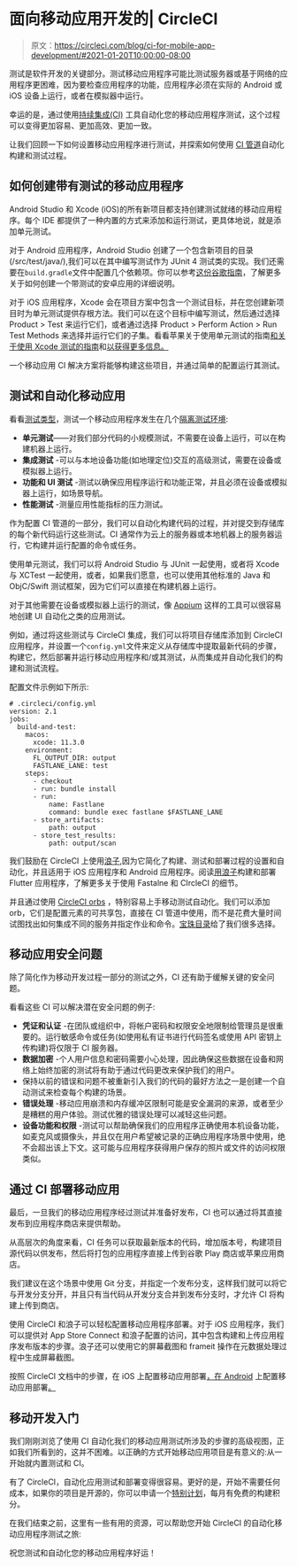 # 面向移动应用开发的| CircleCI

> 原文：<https://circleci.com/blog/ci-for-mobile-app-development/#2021-01-20T10:00:00-08:00>

测试是软件开发的关键部分。测试移动应用程序可能比测试服务器或基于网络的应用程序更困难，因为要检查应用程序的功能，应用程序必须在实际的 Android 或 iOS 设备上运行，或者在模拟器中运行。

幸运的是，通过使用[持续集成(CI)](/continuous-integration/) 工具自动化您的移动应用程序测试，这个过程可以变得更加容易、更加高效、更加一致。

让我们回顾一下如何设置移动应用程序进行测试，并探索如何使用 [CI 管道](/blog/what-is-a-ci-cd-pipeline/)自动化构建和测试过程。

## 如何创建带有测试的移动应用程序

Android Studio 和 Xcode (iOS)的所有新项目都支持创建测试就绪的移动应用程序。每个 IDE 都提供了一种内置的方式来添加和运行测试，更具体地说，就是添加单元测试。

对于 Android 应用程序，Android Studio 创建了一个包含新项目的目录(/src/test/java/),我们可以在其中编写测试作为 JUnit 4 测试类的实现。我们还需要在`build.gradle`文件中配置几个依赖项。你可以参考[这份谷歌指南](https://developer.android.com/training/testing/unit-testing/local-unit-tests)，了解更多关于如何创建一个带测试的安卓应用的详细说明。

对于 iOS 应用程序，Xcode 会在项目方案中包含一个测试目标，并在您创建新项目时为单元测试提供存根方法。我们可以在这个目标中编写测试，然后通过选择 Product > Test 来运行它们，或者通过选择 Product > Perform Action > Run Test Methods 来选择并运行它们的子集。看看苹果关于使用单元测试的指南[和关于使用 Xcode 测试的指南](https://developer.apple.com/library/archive/documentation/ToolsLanguages/Conceptual/Xcode_Overview/UnitTesting.html)和[以获得更多信息。](https://developer.apple.com/library/archive/documentation/DeveloperTools/Conceptual/testing_with_xcode/chapters/01-introduction.html#//apple_ref/doc/uid/TP40014132-CH1-SW1)

一个移动应用 CI 解决方案将能够构建这些项目，并通过简单的配置运行其测试。

## 测试和自动化移动应用

看看[测试类型](https://circleci.com/blog/testing-methods-all-developers-should-know/)，测试一个移动应用程序发生在几个[隔离测试环境](https://circleci.com/blog/path-to-production-how-and-where-to-segregate-test-environments/):

*   **单元测试**——对我们部分代码的小规模测试，不需要在设备上运行，可以在构建机器上运行。
*   **集成测试** -可以与本地设备功能(如地理定位)交互的高级测试，需要在设备或模拟器上运行。
*   **功能和 UI 测试** -测试以确保应用程序运行和功能正常，并且必须在设备或模拟器上运行，如场景导航。
*   **性能测试** -测量应用性能指标的压力测试。

作为配置 CI 管道的一部分，我们可以自动化构建代码的过程，并对提交到存储库的每个新代码运行这些测试。CI 通常作为云上的服务器或本地机器上的服务器运行，它构建并运行配置的命令或任务。

使用单元测试，我们可以将 Android Studio 与 JUnit 一起使用，或者将 Xcode 与 XCTest 一起使用，或者，如果我们愿意，也可以使用其他标准的 Java 和 ObjC/Swift 测试框架，因为它们可以直接在构建机器上运行。

对于其他需要在设备或模拟器上运行的测试，像 [Appium](http://appium.io/) 这样的工具可以很容易地创建 UI 自动化之类的应用测试。

例如，通过将这些测试与 CircleCI 集成，我们可以将项目存储库添加到 CircleCI 应用程序，并设置一个`config.yml`文件来定义从存储库中提取最新代码的步骤，构建它，然后部署并运行移动应用程序和/或其测试，从而集成并自动化我们的构建和测试流程。

配置文件示例如下所示:

```
# .circleci/config.yml
version: 2.1
jobs:
  build-and-test:
    macos:
      xcode: 11.3.0
    environment:
      FL_OUTPUT_DIR: output
      FASTLANE_LANE: test
    steps:
      - checkout
      - run: bundle install
      - run:
          name: Fastlane
          command: bundle exec fastlane $FASTLANE_LANE
      - store_artifacts:
          path: output
      - store_test_results:
          path: output/scan 
```

我们鼓励在 CircleCI 上使用[浪子](https://fastlane.tools/),因为它简化了构建、测试和部署过程的设置和自动化，并且适用于 iOS 应用程序和 Android 应用程序。阅读[用浪子](https://circleci.com/blog/deploy-flutter-android/)构建和部署 Flutter 应用程序，了解更多关于使用 Fastalne 和 CIrcleCI 的细节。

并且通过使用 [CircleCI orbs](https://circleci.com/orbs/) ，特别容易上手移动测试自动化。我们可以添加 orb，它们是配置元素的可共享包，直接在 CI 管道中使用，而不是花费大量时间试图找出如何集成不同的服务并指定作业和命令。[宝珠目录](https://circleci.com/developer/orbs)给了我们很多选择。

## 移动应用安全问题

除了简化作为移动开发过程一部分的测试之外，CI 还有助于缓解关键的安全问题。

看看这些 CI 可以解决潜在安全问题的例子:

*   **凭证和认证** -在团队或组织中，将帐户密码和权限安全地限制给管理员是很重要的。运行敏感命令或任务(如使用私有证书进行代码签名或使用 API 密钥上传构建)将仅限于 CI 服务器。
*   **数据加密** -个人用户信息和密码需要小心处理，因此确保这些数据在设备和网络上始终加密的测试将有助于通过代码更改来保护我们的用户。
*   保持以前的错误和问题不被重新引入我们的代码的最好方法之一是创建一个自动测试来检查每个构建的场景。
*   **错误处理** -移动应用崩溃和内存缓冲区限制可能是安全漏洞的来源，或者至少是糟糕的用户体验。测试优雅的错误处理可以减轻这些问题。
*   **设备功能和权限** -测试可以帮助确保我们的应用程序正确使用本机设备功能，如麦克风或摄像头，并且仅在用户希望被记录的正确应用程序场景中使用，绝不会超出该上下文。这可能与应用程序获得用户保存的照片或文件的访问权限类似。

## 通过 CI 部署移动应用

最后，一旦我们的移动应用程序经过测试并准备好发布，CI 也可以通过将其直接发布到应用程序商店来提供帮助。

从高层次的角度来看，CI 任务可以获取最新版本的代码，增加版本号，构建项目源代码以供发布，然后将打包的应用程序直接上传到谷歌 Play 商店或苹果应用商店。

我们建议在这个场景中使用 Git 分支，并指定一个发布分支，这样我们就可以将它与开发分支分开，并且只有当代码从开发分支合并到发布分支时，才允许 CI 将构建上传到商店。

使用 CircleCI 和浪子可以轻松配置移动应用程序部署。对于 iOS 应用程序，我们可以提供对 App Store Connect 和浪子配置的访问，其中包含构建和上传应用程序发布版本的步骤。浪子还可以使用它的屏幕截图和 frameit 操作在元数据处理过程中生成屏幕截图。

按照 CircleCI 文档中的步骤，在 iOS 上配置移动应用部署[，在 Android](https://circleci.com/docs/deploying-ios/) 上配置移动应用部署[。](https://circleci.com/docs/language-android/#deploying-to-google-play-store)

## 移动开发入门

我们刚刚浏览了使用 CI 自动化我们的移动应用测试所涉及的步骤的高级视图，正如我们所看到的，这并不困难。以正确的方式开始移动应用项目是有意义的:从一开始就内置测试和 CI。

有了 CircleCI，自动化应用测试和部署变得很容易。更好的是，开始不需要任何成本，如果你的项目是开源的，你可以申请一个[特别计划](https://circleci.com/open-source/)，每月有免费的构建积分。

在我们结束之前，这里有一些有用的资源，可以帮助您开始 CircleCI 的自动化移动应用程序测试之旅:

祝您测试和自动化您的移动应用程序好运！
